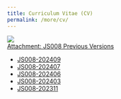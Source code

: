 ```yaml
---
title: Curriculum Vitae (CV)
permalink: /more/cv/
---
```


<style>
.intro{
font-family:times;
font-size:21px;
}
</style>

<!--<embed src="/Jerland/assets/JS008-202406.pdf#page=2" width="350" height="500" type="application/pdf">-->

<img src="/Jerland/assets/img/JS008-202409P.png">

<div class="btn-group">
  <a href="#" class="btn btn-default">Attachment: JS008 Previous Versions </a>
  <a href="#" class="btn btn-default dropdown-toggle" data-toggle="dropdown"><span class="caret"></span></a>
  <ul class="dropdown-menu">
    <li><a href="https://yunqing-jia.github.io/Jerland/assets/JS008-202409.pdf#page=2">JS008-202409</a></li>
    <li><a href="https://yunqing-jia.github.io/Jerland/assets/JS008-202407.pdf#page=2">JS008-202407</a></li>
    <li><a href="https://yunqing-jia.github.io/Jerland/assets/JS008-202406.pdf#page=2">JS008-202406</a></li>
    <li><a href="https://yunqing-jia.github.io/Jerland/assets/JS008-202403.pdf#page=2">JS008-202403</a></li>
    <li><a href="https://yunqing-jia.github.io/Jerland/assets/JS008-202311.pdf#page=2">JS008-202311</a></li>
  </ul>
</div>